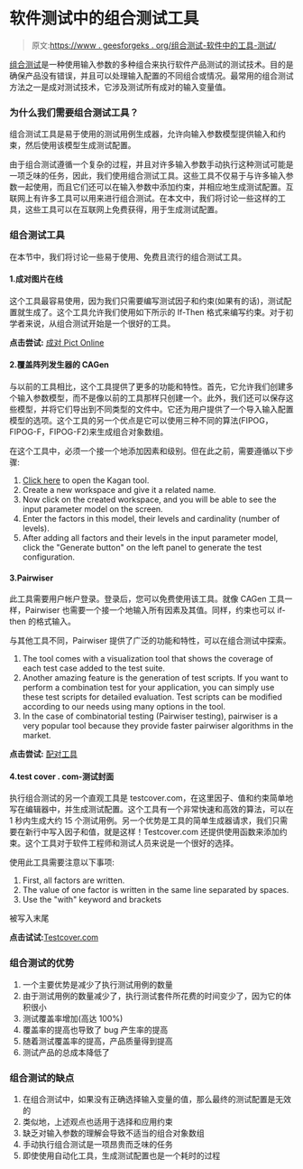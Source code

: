 # 软件测试中的组合测试工具

> 原文:[https://www . geesforgeks . org/组合测试-软件中的工具-测试/](https://www.geeksforgeeks.org/combinatorial-testing-tools-in-software-testing/)

[组合测试](https://www.geeksforgeeks.org/pairwise-software-testing/)是一种使用输入参数的多种组合来执行软件产品测试的测试技术。目的是确保产品没有错误，并且可以处理输入配置的不同组合或情况。最常用的组合测试方法之一是成对测试技术，它涉及测试所有成对的输入变量值。

### 为什么我们需要组合测试工具？

组合测试工具是易于使用的测试用例生成器，允许向输入参数模型提供输入和约束，然后使用该模型生成测试配置。

由于组合测试遵循一个复杂的过程，并且对许多输入参数手动执行这种测试可能是一项乏味的任务，因此，我们使用组合测试工具。这些工具不仅易于与许多输入参数一起使用，而且它们还可以在输入参数中添加约束，并相应地生成测试配置。互联网上有许多工具可以用来进行组合测试。在本文中，我们将讨论一些这样的工具，这些工具可以在互联网上免费获得，用于生成测试配置。

### 组合测试工具

在本节中，我们将讨论一些易于使用、免费且流行的组合测试工具。

#### 1.成对图片在线

这个工具最容易使用，因为我们只需要编写测试因子和约束(如果有的话)，测试配置就生成了。这个工具允许我们使用如下所示的 If-Then 格式来编写约束。对于初学者来说，从组合测试开始是一个很好的工具。

**点击尝试:** [成对 Pict Online](https://pairwise.yuuniworks.com/)

#### 2.覆盖阵列发生器的 CAGen

与以前的工具相比，这个工具提供了更多的功能和特性。首先，它允许我们创建多个输入参数模型，而不是像以前的工具那样只创建一个。此外，我们还可以保存这些模型，并将它们导出到不同类型的文件中。它还为用户提供了一个导入输入配置模型的选项。这个工具的另一个优点是它可以使用三种不同的算法(FIPOG，FIPOG-F，FIPOG-F2)来生成组合对象数组。

在这个工具中，必须一个接一个地添加因素和级别。但在此之前，需要遵循以下步骤:

1.  [<u>Click here</u>](https://matris.sba-research.org/tools/cagen/#/workspaces) to open the Kagan tool.
2.  Create a new workspace and give it a related name.
3.  Now click on the created workspace, and you will be able to see the input parameter model on the screen.
4.  Enter the factors in this model, their levels and cardinality (number of levels).
5.  After adding all factors and their levels in the input parameter model, click the "Generate button" on the left panel to generate the test configuration.

#### 3.Pairwiser

此工具需要用户帐户登录。登录后，您可以免费使用该工具。就像 CAGen 工具一样，Pairwiser 也需要一个接一个地输入所有因素及其值。同样，约束也可以 if-then 的格式输入。

与其他工具不同，Pairwiser 提供了广泛的功能和特性，可以在组合测试中探索。

1.  The tool comes with a visualization tool that shows the coverage of each test case added to the test suite.
2.  Another amazing feature is the generation of test scripts. If you want to perform a combination test for your application, you can simply use these test scripts for detailed evaluation. Test scripts can be modified according to our needs using many options in the tool.
3.  In the case of combinatorial testing (Pairwiser testing), pairwiser is a very popular tool because they provide faster pairwiser algorithms in the market.

**点击尝试:** [配对工具](https://inductive.no/pairwiser/)

#### 4.test cover . com-测试封面

执行组合测试的另一个直观工具是 testcover.com，在这里因子、值和约束简单地写在编辑器中，并生成测试配置。这个工具有一个非常快速和高效的算法，可以在 1 秒内生成大约 15 个测试用例。另一个优势是工具的简单生成器请求，我们只需要在新行中写入因子和值，就是这样！Testcover.com 还提供使用函数来添加约束。这个工具对于软件工程师和测试人员来说是一个很好的选择。

使用此工具需要注意以下事项:

1.  First, all factors are written.
2.  The value of one factor is written in the same line separated by spaces.
3.  Use the "with" keyword and brackets

被写入末尾

**点击试试:**[Testcover.com](https://www.testcover.com/index.php)

### 组合测试的优势

1.  一个主要优势是减少了执行测试用例的数量
2.  由于测试用例的数量减少了，执行测试套件所花费的时间变少了，因为它的体积很小
3.  测试覆盖率增加(高达 100%)
4.  覆盖率的提高也导致了 bug 产生率的提高
5.  随着测试覆盖率的提高，产品质量得到提高
6.  测试产品的总成本降低了

### 组合测试的缺点

1.  在组合测试中，如果没有正确选择输入变量的值，那么最终的测试配置是无效的
2.  类似地，上述观点也适用于选择和应用约束
3.  缺乏对输入参数的理解会导致不适当的组合对象数组
4.  手动执行组合测试是一项昂贵而乏味的任务
5.  即使使用自动化工具，生成测试配置也是一个耗时的过程